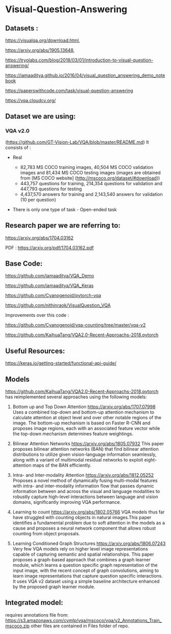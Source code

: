 # Visual-Question-Answering

## Datasets : 
https://visualqa.org/download.html,

https://arxiv.org/abs/1905.13648,

https://tryolabs.com/blog/2018/03/01/introduction-to-visual-question-answering/

https://iamaaditya.github.io/2016/04/visual_question_answering_demo_notebook

https://paperswithcode.com/task/visual-question-answering

https://vqa.cloudcv.org/

## Dataset we are using:

### VQA v2.0 
(https://github.com/GT-Vision-Lab/VQA/blob/master/README.md)
It consists of : 

- Real
  - 82,783 MS COCO training images, 40,504 MS COCO validation images and 81,434 MS COCO testing images (images are obtained from [MS COCO website] (http://mscoco.org/dataset/#download))
  - 443,757 questions for training, 214,354 questions for validation and 447,793 questions for testing
  - 4,437,570 answers for training and 2,143,540 answers for validation (10 per question)
  
- There is only one type of task - 
Open-ended task

## Research paper we are referring to: 
https://arxiv.org/abs/1704.03162

PDF : https://arxiv.org/pdf/1704.03162.pdf

## Base Code:

https://github.com/iamaaditya/VQA_Demo

https://github.com/iamaaditya/VQA_Keras

https://github.com/Cyanogenoid/pytorch-vqa

https://github.com/nithinraok/VisualQuestion_VQA

Improvements over this code : 

https://github.com/Cyanogenoid/vqa-counting/tree/master/vqa-v2

https://github.com/KaihuaTang/VQA2.0-Recent-Approachs-2018.pytorch

## Useful Resources:
https://keras.io/getting-started/functional-api-guide/

## Models
https://github.com/KaihuaTang/VQA2.0-Recent-Approachs-2018.pytorch has reimplemented several approaches using the following models: 

1. Bottom up and Top Down Attention
https://arxiv.org/abs/1707.07998
Uses a combined top-down and bottom-up attention mechanism to calculate attention at object level and over other notable regions of the image. The bottom-up mechanism is based on Faster R-CNN and proposes image regions, each with an associated feature vector while the top-down mechanism determines feature weightings. 

2. Bilinear Attention Networks
https://arxiv.org/abs/1805.07932
This paper proposes bilinear attention networks (BAN) that find bilinear attention distributions to utilize given vision-language information seamlessly, along with a variant of multimodal residual networks to exploit eight-attention maps of the BAN efficiently. 

3. Intra- and Inter-modality Attention
https://arxiv.org/abs/1812.05252
Proposes a novel method of dynamically fusing multi-modal features with intra- and inter-modality information flow that passes dynamic information between and across the visual and language modalities to robustly capture high-level interactions between language and vision domains, significantly improving VQA performance. 

4. Learning to count
https://arxiv.org/abs/1802.05766
VQA models thus far have struggled with counting objects in natural images.This paper identifies a fundamental problem due to soft attention in the models as a cause and proposes a neural network component that allows robust counting from object proposals.

5. Learning Conditioned Graph Structures
https://arxiv.org/abs/1806.07243
Very few VQA models rely on higher level image representations capable of capturing semantic and spatial relationships. This paper proposes a graph-based approach that combines a graph learner module, which learns a question specific graph representation of the input image, with the recent concept of graph convolutions, aiming to learn image representations that capture question specific interactions. It uses VQA v2 dataset using a simple baseline architecture enhanced by the proposed graph learner module. 



## Integrated model: 
requires annotations file from: https://s3.amazonaws.com/cvmlp/vqa/mscoco/vqa/v2_Annotations_Train_mscoco.zip
other files are contained in Files folder of repo.



